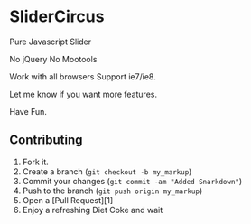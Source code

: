 SliderCircus
=============

Pure Javascript Slider

No jQuery
No Mootools

Work with all browsers
Support ie7/ie8.

Let me know if you want more features.

Have Fun.

Contributing
------------

1. Fork it.
2. Create a branch (`git checkout -b my_markup`)
3. Commit your changes (`git commit -am "Added Snarkdown"`)
4. Push to the branch (`git push origin my_markup`)
5. Open a [Pull Request][1]
6. Enjoy a refreshing Diet Coke and wait
